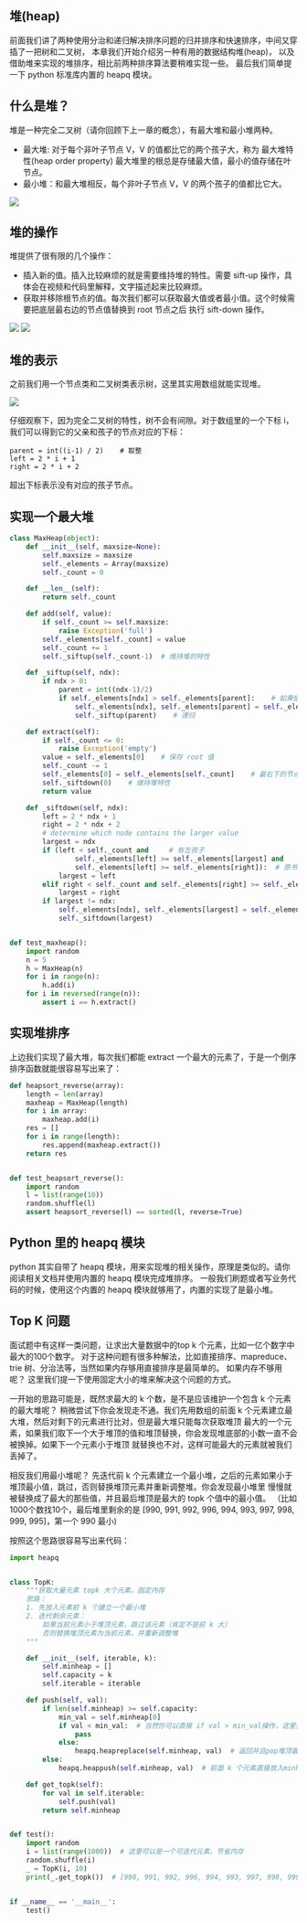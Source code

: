 ## 堆(heap)

前面我们讲了两种使用分治和递归解决排序问题的归并排序和快速排序，中间又穿插了一把树和二叉树，
本章我们开始介绍另一种有用的数据结构堆(heap)， 以及借助堆来实现的堆排序，相比前两种排序算法要稍难实现一些。
最后我们简单提一下 python 标准库内置的 heapq 模块。

## 什么是堆？

堆是一种完全二叉树（请你回顾下上一章的概念），有最大堆和最小堆两种。

- 最大堆: 对于每个非叶子节点 V，V 的值都比它的两个孩子大，称为 最大堆特性(heap order property)
  最大堆里的根总是存储最大值，最小的值存储在叶节点。
- 最小堆：和最大堆相反，每个非叶子节点 V，V 的两个孩子的值都比它大。

![](/Users/feel/file/download/python_data_structures_and_algorithms/docs/15_%E5%A0%86%E4%B8%8E%E5%A0%86%E6%8E%92%E5%BA%8F/heap.png)

## 堆的操作

堆提供了很有限的几个操作：

- 插入新的值。插入比较麻烦的就是需要维持堆的特性。需要 sift-up 操作，具体会在视频和代码里解释，文字描述起来比较麻烦。
- 获取并移除根节点的值。每次我们都可以获取最大值或者最小值。这个时候需要把底层最右边的节点值替换到 root 节点之后
  执行 sift-down 操作。

![](/Users/feel/file/download/python_data_structures_and_algorithms/docs/15_%E5%A0%86%E4%B8%8E%E5%A0%86%E6%8E%92%E5%BA%8F/siftup.png)
![](/Users/feel/file/download/python_data_structures_and_algorithms/docs/15_%E5%A0%86%E4%B8%8E%E5%A0%86%E6%8E%92%E5%BA%8F/siftdown.png)

## 堆的表示

之前我们用一个节点类和二叉树类表示树，这里其实用数组就能实现堆。

![](/Users/feel/file/download/python_data_structures_and_algorithms/docs/15_%E5%A0%86%E4%B8%8E%E5%A0%86%E6%8E%92%E5%BA%8F/heap_array.png)

仔细观察下，因为完全二叉树的特性，树不会有间隙。对于数组里的一个下标 i，我们可以得到它的父亲和孩子的节点对应的下标：

```
parent = int((i-1) / 2)    # 取整
left = 2 * i + 1
right = 2 * i + 2
```

超出下标表示没有对应的孩子节点。

## 实现一个最大堆

```python
class MaxHeap(object):
    def __init__(self, maxsize=None):
        self.maxsize = maxsize
        self._elements = Array(maxsize)
        self._count = 0

    def __len__(self):
        return self._count

    def add(self, value):
        if self._count >= self.maxsize:
            raise Exception('full')
        self._elements[self._count] = value
        self._count += 1
        self._siftup(self._count-1)  # 维持堆的特性

    def _siftup(self, ndx):
        if ndx > 0:
            parent = int((ndx-1)/2)
            if self._elements[ndx] > self._elements[parent]:    # 如果插入的值大于 parent，一直交换
                self._elements[ndx], self._elements[parent] = self._elements[parent], self._elements[ndx]
                self._siftup(parent)    # 递归

    def extract(self):
        if self._count <= 0:
            raise Exception('empty')
        value = self._elements[0]    # 保存 root 值
        self._count -= 1
        self._elements[0] = self._elements[self._count]    # 最右下的节点放到root后siftDown
        self._siftdown(0)    # 维持堆特性
        return value

    def _siftdown(self, ndx):
        left = 2 * ndx + 1
        right = 2 * ndx + 2
        # determine which node contains the larger value
        largest = ndx
        if (left < self._count and     # 有左孩子
                self._elements[left] >= self._elements[largest] and
                self._elements[left] >= self._elements[right]):  # 原书这个地方没写实际上找的未必是largest
            largest = left
        elif right < self._count and self._elements[right] >= self._elements[largest]:
            largest = right
        if largest != ndx:
            self._elements[ndx], self._elements[largest] = self._elements[largest], self._elements[ndx]
            self._siftdown(largest)


def test_maxheap():
    import random
    n = 5
    h = MaxHeap(n)
    for i in range(n):
        h.add(i)
    for i in reversed(range(n)):
        assert i == h.extract()
```

## 实现堆排序

上边我们实现了最大堆，每次我们都能 extract 一个最大的元素了，于是一个倒序排序函数就能很容易写出来了：

```python
def heapsort_reverse(array):
    length = len(array)
    maxheap = MaxHeap(length)
    for i in array:
        maxheap.add(i)
    res = []
    for i in range(length):
        res.append(maxheap.extract())
    return res


def test_heapsort_reverse():
    import random
    l = list(range(10))
    random.shuffle(l)
    assert heapsort_reverse(l) == sorted(l, reverse=True)
```

## Python 里的 heapq 模块

python 其实自带了 heapq 模块，用来实现堆的相关操作，原理是类似的。请你阅读相关文档并使用内置的 heapq 模块完成堆排序。
一般我们刷题或者写业务代码的时候，使用这个内置的 heapq 模块就够用了，内置的实现了是最小堆。

## Top K 问题

面试题中有这样一类问题，让求出大量数据中的top k 个元素，比如一亿个数字中最大的100个数字。
对于这种问题有很多种解法，比如直接排序、mapreduce、trie 树、分治法等，当然如果内存够用直接排序是最简单的。
如果内存不够用呢？ 这里我们提一下使用固定大小的堆来解决这个问题的方式。

一开始的思路可能是，既然求最大的 k 个数，是不是应该维护一个包含 k 个元素的最大堆呢？
稍微尝试下你会发现走不通。我们先用数组的前面 k 个元素建立最大堆，然后对剩下的元素进行比对，但是最大堆只能每次获取堆顶
最大的一个元素，如果我们取下一个大于堆顶的值和堆顶替换，你会发现堆底部的小数一直不会被换掉。如果下一个元素小于堆顶
就替换也不对，这样可能最大的元素就被我们丢掉了。

相反我们用最小堆呢？
先迭代前 k 个元素建立一个最小堆，之后的元素如果小于堆顶最小值，跳过，否则替换堆顶元素并重新调整堆。你会发现最小堆里
慢慢就被替换成了最大的那些值，并且最后堆顶是最大的 topk 个值中的最小值。
（比如1000个数找10个，最后堆里剩余的是 [990, 991, 992, 996, 994, 993, 997, 998, 999, 995]，第一个 990 最小)

按照这个思路很容易写出来代码：

```python
import heapq


class TopK:
    """获取大量元素 topk 大个元素，固定内存
    思路：
    1. 先放入元素前 k 个建立一个最小堆
    2. 迭代剩余元素：
        如果当前元素小于堆顶元素，跳过该元素（肯定不是前 k 大）
        否则替换堆顶元素为当前元素，并重新调整堆
    """

    def __init__(self, iterable, k):
        self.minheap = []
        self.capacity = k
        self.iterable = iterable

    def push(self, val):
        if len(self.minheap) >= self.capacity:
            min_val = self.minheap[0]
            if val < min_val:  # 当然你可以直接 if val > min_val操作，这里我只是显示指出跳过这个元素
                pass
            else:
                heapq.heapreplace(self.minheap, val)  # 返回并且pop堆顶最小值，推入新的 val 值并调整堆
        else:
            heapq.heappush(self.minheap, val)  # 前面 k 个元素直接放入minheap

    def get_topk(self):
        for val in self.iterable:
            self.push(val)
        return self.minheap


def test():
    import random
    i = list(range(1000))  # 这里可以是一个可迭代元素，节省内存
    random.shuffle(i)
    _ = TopK(i, 10)
    print(_.get_topk())  # [990, 991, 992, 996, 994, 993, 997, 998, 999, 995]


if __name__ == '__main__':
    test()
```


